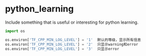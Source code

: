 # python_learning

Include something that is useful or interesting for python learning.

```python
import os

os.environ['TF_CPP_MIN_LOG_LEVEL'] = '1'  默认的等级，显示所有信息
os.environ['TF_CPP_MIN_LOG_LEVEL'] = '2'  只显示warning和error
os.environ['TF_CPP_MIN_LOG_LEVEL'] = '3'  只显示error
```
